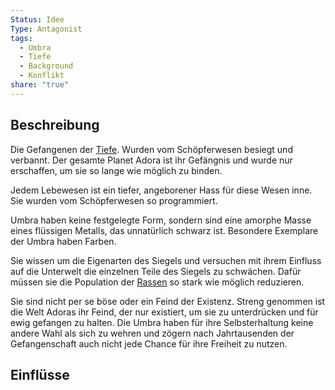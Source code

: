 ```yaml
---
Status: Idee
Type: Antagonist
tags:
  - Umbra
  - Tiefe
  - Background
  - Konflikt
share: "true"
---
```


## Beschreibung

Die Gefangenen der [Tiefe](../../../Orte/Biome/Die%20Innere%20Welt/Tiefe.md). Wurden vom Schöpferwesen besiegt und verbannt. Der gesamte Planet Adora ist ihr Gefängnis und wurde nur erschaffen, um sie so lange wie möglich zu binden. 

Jedem Lebewesen ist ein tiefer, angeborener Hass für diese Wesen inne. Sie wurden vom Schöpferwesen so programmiert. 

Umbra haben keine festgelegte Form, sondern sind eine amorphe Masse eines flüssigen Metalls, das unnatürlich schwarz ist. Besondere Exemplare der Umbra haben Farben. 

Sie wissen um die Eigenarten des Siegels und versuchen mit ihrem Einfluss auf die Unterwelt die einzelnen Teile des Siegels zu schwächen. Dafür müssen sie die Population der [Rassen](../../../../../Rassen%20-%20Spezies.md) so stark wie möglich reduzieren.

Sie sind nicht per se böse oder ein Feind der Existenz. Streng genommen ist die Welt Adoras ihr Feind, der nur existiert, um sie zu unterdrücken und für ewig gefangen zu halten. Die Umbra haben für ihre Selbsterhaltung keine andere Wahl als sich zu wehren und zögern nach Jahrtausenden der Gefangenschaft auch nicht jede Chance für ihre Freiheit zu nutzen. 

## Einflüsse 

